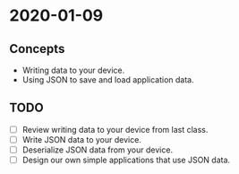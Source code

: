 # 2020-01-09

## Concepts

- Writing data to your device.
- Using JSON to save and load application data.

## TODO

- [ ] Review writing data to your device from last class.
- [ ] Write JSON data to your device.
- [ ] Deserialize JSON data from your device.
- [ ] Design our own simple applications that use JSON data.

